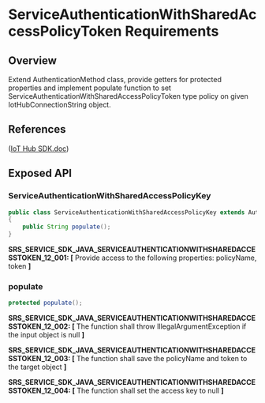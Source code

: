 # ServiceAuthenticationWithSharedAccessPolicyToken Requirements

## Overview

Extend AuthenticationMethod class, provide getters for protected properties and implement populate function to set ServiceAuthenticationWithSharedAccessPolicyToken type policy on given IotHubConnectionString object. 

## References

([IoT Hub SDK.doc](https://microsoft.sharepoint.com/teams/Azure_IoT/_layouts/15/WopiFrame.aspx?sourcedoc={9A552E4B-EC00-408F-AE9A-D8C2C37E904F}&file=IoT%20Hub%20SDK.docx&action=default))

## Exposed API

### ServiceAuthenticationWithSharedAccessPolicyKey

```java
public class ServiceAuthenticationWithSharedAccessPolicyKey extends AuthenticationMethod
{
    public String populate();
}
```
**SRS_SERVICE_SDK_JAVA_SERVICEAUTHENTICATIONWITHSHAREDACCESSTOKEN_12_001: [** Provide access to the following properties: policyName, token **]**

### populate

```java
protected populate();
```
**SRS_SERVICE_SDK_JAVA_SERVICEAUTHENTICATIONWITHSHAREDACCESSTOKEN_12_002: [** The function shall throw IllegalArgumentException if the input object is null **]**

**SRS_SERVICE_SDK_JAVA_SERVICEAUTHENTICATIONWITHSHAREDACCESSTOKEN_12_003: [** The function shall save the policyName and token to the target object **]**

**SRS_SERVICE_SDK_JAVA_SERVICEAUTHENTICATIONWITHSHAREDACCESSTOKEN_12_004: [** The function shall set the access key to null **]**

